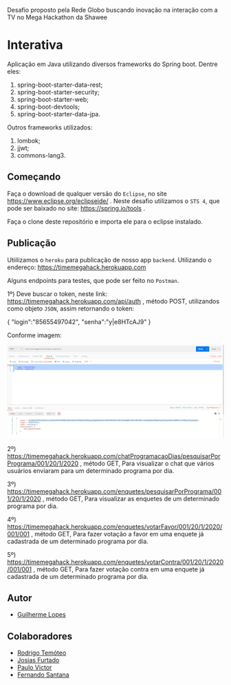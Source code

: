 Desafio proposto pela Rede Globo buscando inovação na interação com a TV no Mega Hackathon da Shawee

# Interativa

Aplicação em Java utilizando diversos frameworks do Spring boot. Dentre eles:

1) spring-boot-starter-data-rest;
2) spring-boot-starter-security;
3) spring-boot-starter-web;
4) spring-boot-devtools;
5) spring-boot-starter-data-jpa.

Outros frameworks utilizados:

1) lombok;
2) jjwt;
3) commons-lang3.

## Começando

Faça o download de qualquer versão do ```Eclipse```, no site https://www.eclipse.org/eclipseide/ . Neste desafio utilizamos o ```STS 4```, que pode ser baixado no site: https://spring.io/tools .

Faça o clone deste repositório e importa ele para o eclipse instalado.

## Publicação

Utiilizamos o ```heroku``` para publicação de nosso app ```backend```. Utilizando o endereço: https://timemegahack.herokuapp.com

Alguns endpoints para testes, que pode ser feito no ```Postman```.

1º) Deve buscar o token, neste link: https://timemegahack.herokuapp.com/api/auth , método POST, utilizandos como objeto ```JSON```, assim retornando o token:

{
	"login":"85655497042",
	"senha":"y|e8HTcAJ9"
}

Conforme imagem:

![Imagem configuração](/img/login_token.png)

2º) https://timemegahack.herokuapp.com/chatProgramacaoDias/pesquisarPorPrograma/001/20/1/2020 , método GET, Para visualizar o chat que vários usuários enviaram para um determinado programa por dia.

3º) https://timemegahack.herokuapp.com/enquetes/pesquisarPorPrograma/001/20/1/2020 , método GET, Para visualizar as enquetes de um determinado programa por dia.

4º) https://timemegahack.herokuapp.com/enquetes/votarFavor/001/20/1/2020/001/001 , método GET, Para fazer votação a favor em uma enquete já cadastrada de um determinado programa por dia.

5º) https://timemegahack.herokuapp.com/enquetes/votarContra/001/20/1/2020/001/001 , método GET, Para fazer votação contra em uma enquete já cadastrada de um determinado programa por dia.

## Autor

- [Guilherme Lopes](https://github.com/guilhermecostalopes)

## Colaboradores

- [Rodrigo Temóteo](https://github.com/rodrigoatemoteo)
- [Josias Furtado](https://github.com/josiasfurtado)
- [Paulo Victor](https://github.com/paulovictorBraw)
- [Fernando Santana](https://github.com/NandoSantana)
